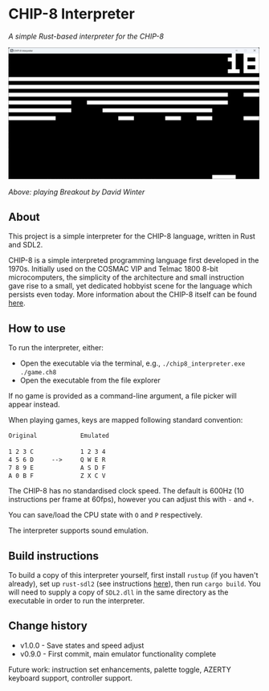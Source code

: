 # CHIP-8 Interpreter
_A simple Rust-based interpreter for the CHIP-8_

<img src="screenshot_breakout.jpg" width=500>

_Above: playing Breakout by David Winter_
## About

This project is a simple interpreter for the CHIP-8 language, written in Rust and SDL2.

CHIP-8 is a simple interpreted programming language first developed in the 1970s. Initially used on the COSMAC VIP and Telmac 1800 8-bit microcomputers, the simplicity of the architecture and small instruction gave rise to a small, yet dedicated hobbyist scene for the language which persists even today. More information about the CHIP-8 itself can be found [here](http://devernay.free.fr/hacks/chip8/C8TECH10.HTM).
## How to use

To run the interpreter, either:

* Open the executable via the terminal, e.g., `./chip8_interpreter.exe ./game.ch8`
* Open the executable from the file explorer

If no game is provided as a command-line argument, a file picker will appear instead.

When playing games, keys are mapped following standard convention:

```
Original            Emulated

1 2 3 C             1 2 3 4
4 5 6 D     -->     Q W E R
7 8 9 E             A S D F
A 0 B F             Z X C V
```

The CHIP-8 has no standardised clock speed. The default is 600Hz (10 instructions per frame at 60fps), however you can adjust this with `-` and `+`.

You can save/load the CPU state with `O` and `P` respectively.

The interpreter supports sound emulation.

## Build instructions
To build a copy of this interpreter yourself, first install `rustup` (if you haven't already), set up `rust-sdl2` (see instructions [here](https://github.com/Rust-SDL2/rust-sdl2#windows-with-build-script)), then run `cargo build`. You will need to supply a copy of `SDL2.dll` in the same directory as the executable in order to run the interpreter.

## Change history
* v1.0.0 - Save states and speed adjust
* v0.9.0 - First commit, main emulator functionality complete

Future work: instruction set enhancements, palette toggle, AZERTY keyboard support, controller support.